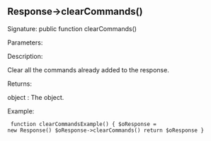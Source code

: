 ## Response->clearCommands()

Signature: public function clearCommands()

Parameters:

Description:

Clear all the commands already added to the response.

Returns:

object : The <Response> object.

Example:
<code><pre>
function clearCommandsExample()
{
    $oResponse = new Response()
    $oResponse->clearCommands()
    return $oResponse
}
</pre></code>